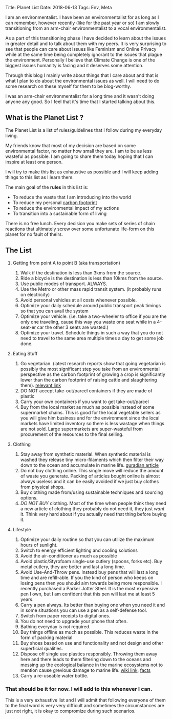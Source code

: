 Title: Planet List
Date: 2018-06-13
Tags: Env, Meta


I am an environmentalist. I have been an environmentalist for as long
as I can remember, however recently (like for the past year or so) I
am slowly transitioning from an arm-chair environmentalist to a vocal
environmentalist.

As a part of this transitioning phase I have decided to learn about
the issues in greater detail and to talk about them with my peers. It
is very surprising to see that people can care about issues like
Feminism and Online Privacy while at the same time being completely
ignorant to the issues that plague the environment. Personally I
believe that Climate Change is one of the biggest issues humanity is
facing and it deserves some attention. 

Through this blog I mainly write about things that I care about and
that is what I plan to do about the environmental issues as well. I
will need to do some research on these myself for them to be
blog-worthy.

I was an arm-chair environmentalist for a long time and it wasn't
doing anyone any good. So I feel that it's time that I started talking
about this. 


## What is the Planet List ?
The Planet List is a list of rules/guidelines that I follow during my
everyday living.

My friends know that most of my decision are based on some
environmental factor, no matter how small they are. I am to be as less
wasteful as possible. I am going to share them today hoping that I can
inspire at least one person.

I will try to make this list as exhaustive as possible and I will keep
adding things to this list as I learn them. 

The main goal of the **rules** in this list is:
* To reduce the waste that I am introducing into the world
* To reduce my personal [carbon footprint](https://en.wikipedia.org/wiki/Carbon_footprint)
* To reduce the environmental impact of my actions
* To transition into a sustainable form of living

There is no free lunch. Every decision you make sets of series of
chain reactions that ultimately screw over some unfortunate life-form
on this planet for no fault of theirs.

## The List

1. Getting from point A to point B (aka transportation)
	1. Walk if the destination is less than 3kms from the source.
	2. Ride a bicycle is the destination is less than 10kms from the source.
    3. Use public modes of transport. ALWAYS.
    4. Use the Metro or other mass rapid transit system. (it probably
       runs on electricity)
    5. Avoid personal vehicles at all costs whenever possible.
    6. Optimize your daily schedule around public transport peak
       timings so that you can avail the system
	7. Optimize your vehicle. (i.e. take a two-wheeler to office if you
       are the only one traveling, cause this way you waste one seat
       while in a 4-seat-er car the other 3 seats are wasted.)
    8. Optimize your travel. Schedule things in such a way that you do
       not need to travel to the same area multiple times a day to
       get some job done.

2. Eating Stuff
    1. Go vegetarian. (latest research reports show that going
      vegetarian is possibly the most significant step you take from
      an environmental perspective as the carbon footprint of growing
      a crop is significantly lower than the carbon footprint of
      raising cattle and slaughtering them). [relevant link](https://planetsave.com/2010/08/13/go-vegetarian-or-vegan-going-green-tips/)
    2. DO NOT accept take-out/parcel containers if they are made of
       plastic
    3. Carry your own containers if you want to get take-out/parcel
    4. Buy from the local market as much as possible instead of some
      supermarket chains. This is good for the local vegetable sellers
      as you will give him business and for the environment since the
      local markets have limited inventory so there is less wastage
      when things are not sold. Large supermarkets are super-wasteful
      from procurement of the resources to the final selling.

3. Clothing
    1. Stay away from synthetic material. When synthetic material is
       washed they release tiny micro-filaments which then filter
       their way down to the ocean and accumulate in marine
       life. [guradian article](https://www.theguardian.com/environment/2016/jun/20/microfibers-plastic-pollution-oceans-patagonia-synthetic-clothes-microbeads)
    2. Do not buy clothing online. This single move will reduce the
       amount of waste you generate. Packing of articles bought online
       is almost always useless and it can be easily avoided if we
       just buy clothes from physical shops.
    3. Buy clothing made from/using sustainable techniques and
       sourcing options.
    4. *DO NOT BUY* clothing. Most of the time when people think
       they need a new article of clothing they probably do not need
       it, they just *want* it. Think very hard about if you actually
       need that thing before buying it.
4. Lifestyle
	1. Optimize your daily routine so that you can utilize the
       maximum hours of sunlight. 
	2. Switch to energy efficient lighting and cooling solutions
	3. Avoid the air-conditioner as much as possible
	4. Avoid plastic/Styrofoam single-use cutlery (spoons, forks
       etc). Buy metal cutlery, they are better and last a long time.
	5. Avoid Use-And-Throw pens. Instead buy pens that will last a
       long time and are refill-able. If you the kind of person who
       keeps on losing pens then you should aim towards being more
       responsible. I recently purchased a Parker Jotter Steel. It is
       the most expensive pen I own, but I am confident that this pen
       will last me at least 5 years.
    6. Carry a pen always. Its better than buying one when you need it
       and in some situations you can use a pen as a self-defense
       tool.
	7. Switch from paper receipts to digital ones.
	8. You do not need to upgrade your phone that often. 
	9. Bathing everyday is not required.
	10. Buy things offline as much as possible. This reduces waste in the form of packing material
	11. Buy shoes based on use and functionality and not design and other superficial qualities.
	12. Dispose off single use plastics responsibly. Throwing them
        away here and there leads to them filtering down to the oceans
        and messing up the ecological balance in the marine ecosystems
        not to mention cause grevious damage to marine
        life. [wiki link](https://en.wikipedia.org/wiki/Great_Pacific_garbage_patch),
        [facts](https://plasticoceans.org/the-facts/)
	 13. Carry a re-useable water bottle. 
	
	
### That should be it for now. I will add to this whenever I can. 

This is a very exhaustive list and I will admit that following
everyone of them to the final word is very very difficult and
sometimes the circumstances are just not right, it is okay to
compromize during such scenarios.
	
	

   
		   
